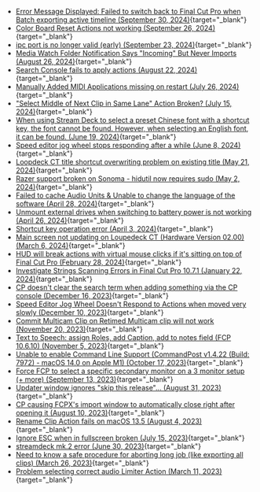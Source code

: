 - [Error Message Displayed: Failed to switch back to Final Cut Pro when Batch exporting active timeline  (September 30, 2024)](https://github.com/CommandPost/CommandPost/issues/3378){target="_blank"}
- [Color Board Reset Actions not working (September 26, 2024)](https://github.com/CommandPost/CommandPost/issues/3376){target="_blank"}
- [ipc port is no longer valid (early) (September 23, 2024)](https://github.com/CommandPost/CommandPost/issues/3375){target="_blank"}
- [Media Watch Folder Notification Says "Incoming" But Never Imports (August 26, 2024)](https://github.com/CommandPost/CommandPost/issues/3371){target="_blank"}
- [Search Console fails to apply actions (August 22, 2024)](https://github.com/CommandPost/CommandPost/issues/3365){target="_blank"}
- [Manually Added MIDI Applications missing on restart (July 26, 2024)](https://github.com/CommandPost/CommandPost/issues/3361){target="_blank"}
- ["Select Middle of Next Clip in Same Lane" Action Broken? (July 15, 2024)](https://github.com/CommandPost/CommandPost/issues/3357){target="_blank"}
- [When using Stream Deck to select a preset Chinese font with a shortcut key, the font cannot be found. However, when selecting an English font, it can be found. (June 19, 2024)](https://github.com/CommandPost/CommandPost/issues/3347){target="_blank"}
- [Speed editor jog wheel stops responding after a while (June 8, 2024)](https://github.com/CommandPost/CommandPost/issues/3346){target="_blank"}
- [Loopdeck CT title shortcut overwriting problem on existing title (May 21, 2024)](https://github.com/CommandPost/CommandPost/issues/3342){target="_blank"}
- [Razer support broken on Sonoma - hidutil now requires sudo (May 2, 2024)](https://github.com/CommandPost/CommandPost/issues/3337){target="_blank"}
- [Failed to cache Audio Units & Unable to change the language of the software (April 28, 2024)](https://github.com/CommandPost/CommandPost/issues/3336){target="_blank"}
- [Unmount external drives when switching to battery power is not working (April 26, 2024)](https://github.com/CommandPost/CommandPost/issues/3335){target="_blank"}
- [Shortcut key operation error (April 3, 2024)](https://github.com/CommandPost/CommandPost/issues/3331){target="_blank"}
- [Main screen not updating on Loupedeck CT (Hardware Version 02.00) (March 6, 2024)](https://github.com/CommandPost/CommandPost/issues/3328){target="_blank"}
- [HUD will break actions with virtual mouse clicks if it's sitting on top of Final Cut Pro (February 28, 2024)](https://github.com/CommandPost/CommandPost/issues/3326){target="_blank"}
- [Investigate Strings Scanning Errors in Final Cut Pro 10.7.1 (January 22, 2024)](https://github.com/CommandPost/CommandPost/issues/3316){target="_blank"}
- [CP doesn't clear the search term when adding something via the CP console (December 16, 2023)](https://github.com/CommandPost/CommandPost/issues/3299){target="_blank"}
- [Speed Editor Jog Wheel Doesn't Respond to Actions when moved very slowly (December 10, 2023)](https://github.com/CommandPost/CommandPost/issues/3292){target="_blank"}
- [Commit Multicam Clip on Retimed Multicam clip will not work (November 20, 2023)](https://github.com/CommandPost/CommandPost/issues/3284){target="_blank"}
- [Text to Speech: assign Roles, add Caption, add to notes field (FCP 10.6.10) (November 5, 2023)](https://github.com/CommandPost/CommandPost/issues/3282){target="_blank"}
- [Unable to enable Command Line Support (CommandPost v1.4.22 (Build: 7972) - macOS 14.0 on Apple M1) (October 17, 2023)](https://github.com/CommandPost/CommandPost/issues/3278){target="_blank"}
- [Force FCP to select a specific secondary monitor on a 3 monitor setup (+ more) (September 13, 2023)](https://github.com/CommandPost/CommandPost/issues/3268){target="_blank"}
- [Updater window ignores "skip this release"... (August 31, 2023)](https://github.com/CommandPost/CommandPost/issues/3265){target="_blank"}
- [CP causing FCPX's import window to automatically close right after opening it (August 10, 2023)](https://github.com/CommandPost/CommandPost/issues/3251){target="_blank"}
- [Rename Clip Action fails on macOS 13.5 (August 4, 2023)](https://github.com/CommandPost/CommandPost/issues/3250){target="_blank"}
- [Ignore ESC when in fullscreen broken (July 15, 2023)](https://github.com/CommandPost/CommandPost/issues/3243){target="_blank"}
- [streamdeck mk.2 error (June 30, 2023)](https://github.com/CommandPost/CommandPost/issues/3233){target="_blank"}
- [Need to know a safe procedure for aborting long job (like exporting all clips) (March 26, 2023)](https://github.com/CommandPost/CommandPost/issues/3201){target="_blank"}
- [Problem selecting correct audio Limiter Action (March 11, 2023)](https://github.com/CommandPost/CommandPost/issues/3192){target="_blank"}
